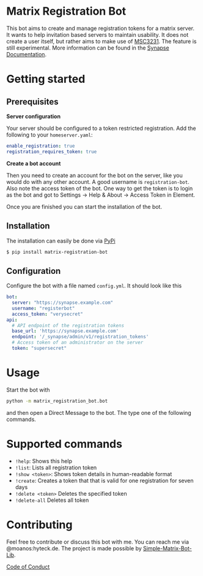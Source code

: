 # Matrix Registration Bot

This bot aims to create and manage registration tokens for a matrix server. It wants to help invitation based servers to maintain usability.
It does not create a user itself, but rather aims to make use of [MSC3231](https://github.com/matrix-org/matrix-doc/blob/main/proposals/3231-token-authenticated-registration.md).
The feature is still experimental. More information can be found in the [Synapse Documentation](https://matrix-org.github.io/synapse/latest/usage/administration/admin_api/registration_tokens.html).

# Getting started

## Prerequisites

**Server configuration**

Your server should be configured to a token restricted registration. Add the following to your `homeserver.yaml`:

```yaml
enable_registration: true
registration_requires_token: true
```

**Create a bot account**

Then you need to create an account for the bot on the server, like you would do with any other account.
A good username is `registration-bot`. Also note the access token of the bot. One way to get the token is to login as 
the bot and got to Settings -> Help & About -> Access Token in Element.

Once you are finished you can start the installation of the bot.

## Installation

The installation can easily be done via [PyPi](https://pypi.org/project/matrix-registration-bot/)
```bash
$ pip install matrix-registration-bot
```

## Configuration

Configure the bot with a file named `config.yml`. It should look like this

```yaml
bot:
  server: "https://synapse.example.com"
  username: "registerbot"
  access_token: "verysecret"
api:
  # API endpoint of the registration tokens
  base_url: 'https://synapse.example.com'
  endpoint: '/_synapse/admin/v1/registration_tokens'
  # Access token of an administrator on the server
  token: "supersecret"


```



# Usage

Start the bot with 
```bash
python -m matrix_registration_bot.bot
```

and then open a Direct Message to the bot. The type one of the following commands.

# Supported commands

* `!help`: Shows this help
* `!list`: Lists all registration token
* `!show <token>`: Shows token details in human-readable format
* `!create`: Creates a token that that is valid for one registration for seven days
* `!delete <token>` Deletes the specified token
* `!delete-all` Deletes all token

# Contributing

Feel free to contribute or discuss this bot with me. You can reach me via @moanos:hyteck.de. The project is made possible by [Simple-Matrix-Bot-Lib](https://simple-matrix-bot-lib.readthedocs.io).

[Code of Conduct](https://www.contributor-covenant.org/version/2/1/code_of_conduct/)
